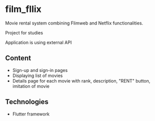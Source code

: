 # film_fllix

Movie rental system combining Flimweb and Netflix functionalities.

Project for studies

Application is using external API

## Content
- Sign-up and sign-in pages
- Displaying list of movies
- Details page for each movie with rank, description, "RENT" button, imitation of movie
 
 ## Technologies
  - Flutter framework

